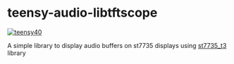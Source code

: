 # teensy-audio-libtftscope
[![teensy40](https://github.com/newdigate/teensy-audio-libtftscope/workflows/teensy40/badge.svg)](https://github.com/newdigate/teensy-audio-libtftscope/actions)

A simple library to display audio buffers on st7735 displays using [st7735_t3](https://github.com/PaulStoffregen/ST7735_t3) library
